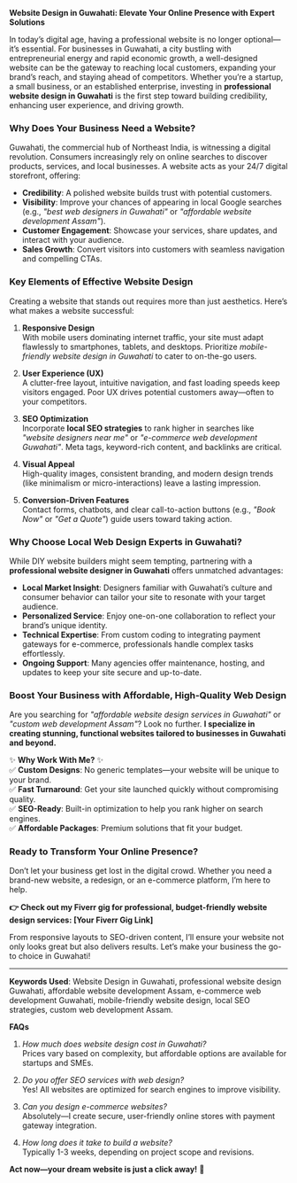 **Website Design in Guwahati: Elevate Your Online Presence with Expert Solutions**  

In today’s digital age, having a professional website is no longer optional—it’s essential. For businesses in Guwahati, a city bustling with entrepreneurial energy and rapid economic growth, a well-designed website can be the gateway to reaching local customers, expanding your brand’s reach, and staying ahead of competitors. Whether you’re a startup, a small business, or an established enterprise, investing in **professional website design in Guwahati** is the first step toward building credibility, enhancing user experience, and driving growth.  

### Why Does Your Business Need a Website?  
Guwahati, the commercial hub of Northeast India, is witnessing a digital revolution. Consumers increasingly rely on online searches to discover products, services, and local businesses. A website acts as your 24/7 digital storefront, offering:  
- **Credibility**: A polished website builds trust with potential customers.  
- **Visibility**: Improve your chances of appearing in local Google searches (e.g., *"best web designers in Guwahati"* or *"affordable website development Assam"*).  
- **Customer Engagement**: Showcase your services, share updates, and interact with your audience.  
- **Sales Growth**: Convert visitors into customers with seamless navigation and compelling CTAs.  

### Key Elements of Effective Website Design  
Creating a website that stands out requires more than just aesthetics. Here’s what makes a website successful:  

1. **Responsive Design**  
   With mobile users dominating internet traffic, your site must adapt flawlessly to smartphones, tablets, and desktops. Prioritize *mobile-friendly website design in Guwahati* to cater to on-the-go users.  

2. **User Experience (UX)**  
   A clutter-free layout, intuitive navigation, and fast loading speeds keep visitors engaged. Poor UX drives potential customers away—often to your competitors.  

3. **SEO Optimization**  
   Incorporate **local SEO strategies** to rank higher in searches like *"website designers near me"* or *"e-commerce web development Guwahati"*. Meta tags, keyword-rich content, and backlinks are critical.  

4. **Visual Appeal**  
   High-quality images, consistent branding, and modern design trends (like minimalism or micro-interactions) leave a lasting impression.  

5. **Conversion-Driven Features**  
   Contact forms, chatbots, and clear call-to-action buttons (e.g., *"Book Now"* or *"Get a Quote"*) guide users toward taking action.  

### Why Choose Local Web Design Experts in Guwahati?  
While DIY website builders might seem tempting, partnering with a **professional website designer in Guwahati** offers unmatched advantages:  
- **Local Market Insight**: Designers familiar with Guwahati’s culture and consumer behavior can tailor your site to resonate with your target audience.  
- **Personalized Service**: Enjoy one-on-one collaboration to reflect your brand’s unique identity.  
- **Technical Expertise**: From custom coding to integrating payment gateways for e-commerce, professionals handle complex tasks effortlessly.  
- **Ongoing Support**: Many agencies offer maintenance, hosting, and updates to keep your site secure and up-to-date.  

### Boost Your Business with Affordable, High-Quality Web Design  
Are you searching for *"affordable website design services in Guwahati"* or *"custom web development Assam"*? Look no further. **I specialize in creating stunning, functional websites tailored to businesses in Guwahati and beyond.**  

✨ **Why Work With Me?** ✨  
✅ **Custom Designs**: No generic templates—your website will be unique to your brand.  
✅ **Fast Turnaround**: Get your site launched quickly without compromising quality.  
✅ **SEO-Ready**: Built-in optimization to help you rank higher on search engines.  
✅ **Affordable Packages**: Premium solutions that fit your budget.  

### Ready to Transform Your Online Presence?  
Don’t let your business get lost in the digital crowd. Whether you need a brand-new website, a redesign, or an e-commerce platform, I’m here to help.  

**👉 Check out my Fiverr gig for professional, budget-friendly website design services: [Your Fiverr Gig Link]**  

From responsive layouts to SEO-driven content, I’ll ensure your website not only looks great but also delivers results. Let’s make your business the go-to choice in Guwahati!  

---

**Keywords Used**: Website Design in Guwahati, professional website design Guwahati, affordable website development Assam, e-commerce web development Guwahati, mobile-friendly website design, local SEO strategies, custom web development Assam.  

**FAQs**  
1. *How much does website design cost in Guwahati?*  
   Prices vary based on complexity, but affordable options are available for startups and SMEs.  

2. *Do you offer SEO services with web design?*  
   Yes! All websites are optimized for search engines to improve visibility.  

3. *Can you design e-commerce websites?*  
   Absolutely—I create secure, user-friendly online stores with payment gateway integration.  

4. *How long does it take to build a website?*  
   Typically 1-3 weeks, depending on project scope and revisions.  

**Act now—your dream website is just a click away!** 🚀
